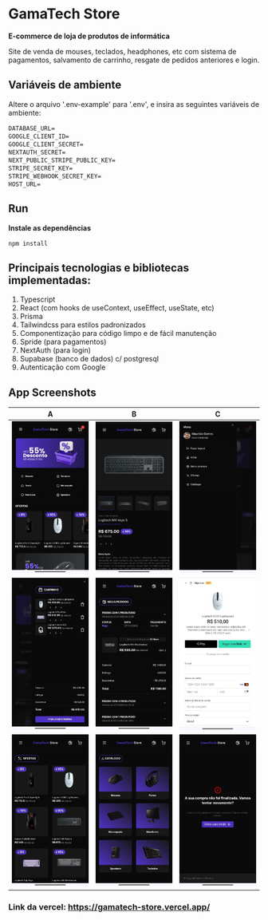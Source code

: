 # GamaTech Store

**E-commerce de loja de produtos de informática**

Site de venda de mouses, teclados, headphones, etc com sistema de pagamentos, salvamento de carrinho, resgate de pedidos anteriores e login.

## Variáveis de ambiente
Altere o arquivo '.env-example' para '.env', e insira as seguintes variáveis de ambiente:
```
DATABASE_URL=
GOOGLE_CLIENT_ID=
GOOGLE_CLIENT_SECRET=
NEXTAUTH_SECRET=
NEXT_PUBLIC_STRIPE_PUBLIC_KEY=
STRIPE_SECRET_KEY=
STRIPE_WEBHOOK_SECRET_KEY=
HOST_URL=
```

## Run
**Instale as dependências**
```
npm install
```


## Principais tecnologias e bibliotecas implementadas:
1) Typescript
2) React (com hooks de useContext, useEffect, useState, etc)
3) Prisma
4) Tailwindcss para estilos padronizados
5) Componentização para código limpo e de fácil manutenção
6) Spride (para pagamentos)
7) NextAuth (para login)
8) Supabase (banco de dados) c/ postgresql
9) Autenticação com Google

## App Screenshots

|                A               |                B               |                C               |
| :----------------------------: | :----------------------------: | :----------------------------: |
| ![](docs/images/home.jpeg)     | ![](docs/images/produto.jpeg)  | ![](docs/images/menu.jpeg)     |
| ![](docs/images/carrinho.jpeg) | ![](docs/images/pedidos.jpeg)  | ![](docs/images/pagamento.jpeg)|
| ![](docs/images/ofertas.jpeg)  | ![](docs/images/catalogo.jpeg) | ![](docs/images/cancelled.jpeg)|



### Link da vercel: https://gamatech-store.vercel.app/
